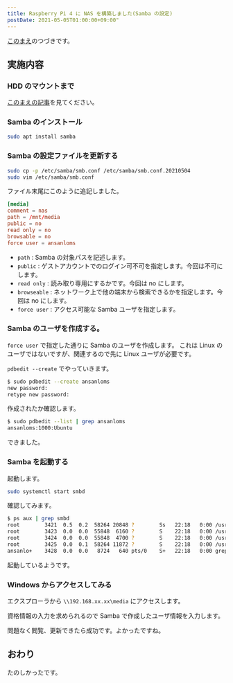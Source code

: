 ```yaml
---
title: Raspberry Pi 4 に NAS を構築しました(Samba の設定)
postDate: 2021-05-05T01:00:00+09:00"
---
```


[このまえ](/articles/20210504-raspberry-pi-nas-hdd)のつづきです。

## 実施内容

### HDD のマウントまで

[このまえの記事](/articles/20210504-raspberry-pi-nas-hdd)を見てください。

### Samba のインストール

```bash
sudo apt install samba
```

### Samba の設定ファイルを更新する

```bash
sudo cp -p /etc/samba/smb.conf /etc/samba/smb.conf.20210504
sudo vim /etc/samba/smb.conf
```

ファイル末尾にこのように追記しました。

```ini:smb.conf
[media]
comment = nas
path = /mnt/media
public = no
read only = no
browsable = no
force user = ansanloms
```

- `path` : Samba の対象パスを記述します。
- `public` : ゲストアカウントでのログイン可不可を指定します。今回は不可にします。
- `read only` : 読み取り専用にするかです。今回は no にします。
- `browseable` : ネットワーク上で他の端末から検索できるかを指定します。今回は no にします。
- `force user` : アクセス可能な Samba ユーザを指定します。

### Samba のユーザを作成する。

`force user` で指定した通りに Samba のユーザを作成します。 これは Linux のユーザではないですが、関連するので先に Linux
ユーザが必要です。

`pdbedit --create` でやっていきます。

```bash
$ sudo pdbedit --create ansanloms
new password:
retype new password:
```

作成されたか確認します。

```bash
$ sudo pdbedit --list | grep ansanloms
ansanloms:1000:Ubuntu
```

できました。

### Samba を起動する

起動します。

```bash
sudo systemctl start smbd
```

確認してみます。

```bash
$ ps aux | grep smbd
root        3421  0.5  0.2  58264 20848 ?        Ss   22:18   0:00 /usr/sbin/smbd --foreground --no-process-group
root        3423  0.0  0.0  55848  6160 ?        S    22:18   0:00 /usr/sbin/smbd --foreground --no-process-group
root        3424  0.0  0.0  55848  4700 ?        S    22:18   0:00 /usr/sbin/smbd --foreground --no-process-group
root        3425  0.0  0.1  58264 11872 ?        S    22:18   0:00 /usr/sbin/smbd --foreground --no-process-group
ansanlo+    3428  0.0  0.0   8724   640 pts/0    S+   22:18   0:00 grep --color=auto smbd
```

起動しているようです。

### Windows からアクセスしてみる

エクスプローラから `\\192.168.xx.xx\media` にアクセスします。

資格情報の入力を求められるので Samba で作成したユーザ情報を入力します。

問題なく閲覧、更新できたら成功です。よかったですね。

## おわり

たのしかったです。
